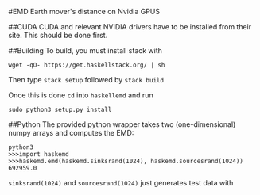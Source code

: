 #EMD
Earth mover's distance on Nvidia GPUS

##CUDA
CUDA and relevant NVIDIA drivers have to be installed from their site. This should be done first.

##Building
To build, you must install stack with
```
wget -qO- https://get.haskellstack.org/ | sh
```
Then type `stack setup` followed by `stack build`

Once this is done `cd` into `haskellemd` and run
```
sudo python3 setup.py install
```

##Python
The provided python wrapper takes two (one-dimensional) numpy arrays and computes the EMD:
```
python3
>>>import haskemd
>>>haskemd.emd(haskemd.sinksrand(1024), haskemd.sourcesrand(1024))
692959.0
```
`sinksrand(1024)` and `sourcesrand(1024)` just generates test data with 
